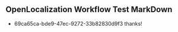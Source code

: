 ## OpenLocalization Workflow Test MarkDown
* 69ca65ca-bde9-47ec-9272-33b82830d9f3 thanks!

<!--HONumber=Jul16_HO2-->


